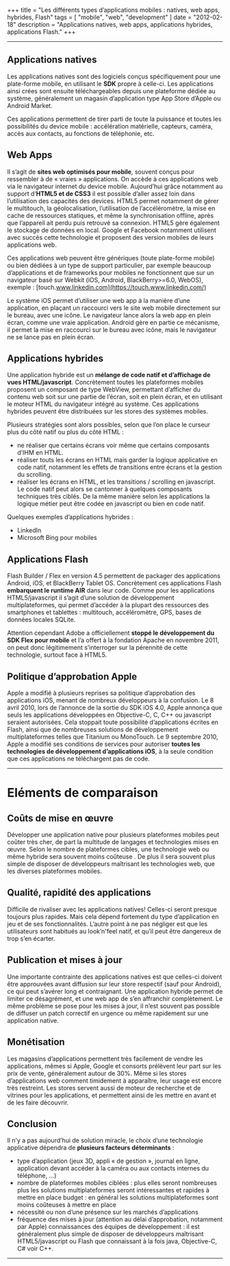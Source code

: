+++
title = "Les différents types d’applications mobiles : natives, web apps, hybrides, Flash"
tags = [
    "mobile",
    "web",
    "development"
]
date = "2012-02-18"
description = "Applications natives, web apps, applications hybrides, applications Flash."
+++

---------- 

## Applications natives

Les applications natives sont des logiciels conçus spécifiquement pour une plate-forme mobile, en utilisant le **SDK** propre à celle-ci. Les applications ainsi crées sont ensuite téléchargeables depuis une plateforme dédiée au système, généralement un magasin d’application type App Store d’Apple ou Android Market.

Ces applications permettent de tirer parti de toute la puissance et toutes les possibilités du device mobile : accélération matérielle, capteurs, caméra, accès aux contacts, au fonctions de téléphonie, etc.

## Web Apps

Il s’agit de **sites web optimisés pour mobile**, souvent conçus pour ressembler à de « vraies » applications.
On accède à ces applications web via le navigateur internet du device mobile.
Aujourd’hui grâce notamment au support d‘**HTML5 et de CSS3** il est possible d’aller assez loin dans l’utilisation des capacités des devices. HTML5 permet notamment de gérer le multitouch, la géolocalisation, l’utilisation de l’accéléromètre, la mise en cache de ressources statiques, et même la synchronisation offline, après que l’appareil ait perdu puis retrouvé sa connexion. HTML5 gère également le stockage de données en local.
Google et Facebook notamment utilisent avec succès cette technologie et proposent des version mobiles de leurs applications web.

Ces applications web peuvent être génériques (toute plate-forme mobile) ou bien dédiées à un type de support particulier, par exemple beaucoup d’applications et de frameworks pour mobiles ne fonctionnent que sur un navigateur basé sur Webkit (iOS, Android, BlackBerry>=6.0, WebOS), exemple : [touch.www.linkedin.com](https://touch.www.linkedin.com/)

Le système iOS permet d’utiliser une web app à la manière d’une application, en plaçant un raccourci vers le site web mobile directement sur le bureau, avec une icône. Le navigateur lance alors la web app en plein écran, comme une vraie application.
Android gère en partie ce mécanisme, il permet la mise en raccourci sur le bureau avec icône, mais le navigateur ne se lance pas en plein écran.

## Applications hybrides

Une application hybride est un **mélange de code natif et d’affichage de vues HTML/javascript**. Concrètement toutes les plateformes mobiles proposent un composant de type WebView, permettant d’afficher du contenu web soit sur une partie de l’écran, soit en plein écran, et en utilisant le moteur HTML du navigateur intégré au système.
Ces applications hybrides peuvent être distribuées sur les stores des systèmes mobiles.

Plusieurs stratégies sont alors possibles, selon que l’on place le curseur plus du côté natif ou plus du côté HTML :

 - ne réaliser que certains écrans voir même que certains composants
   d’IHM en HTML.
 - réaliser touts les écrans en HTML mais garder la logique applicative
   en code natif, notamment les effets de transitions entre écrans et la
   gestion du scrolling.
 - réaliser les écrans en HTML, et les transitions / scrolling en
   javascript. Le code natif peut alors se cantonner à quelques
   composants techniques très ciblés. De la même manière selon les
   applications la logique métier peut être codée en javascript ou bien
   en code natif.

Quelques exemples d’applications hybrides :

 - LinkedIn
 - Microsoft Bing pour mobiles

## Applications Flash

Flash Builder / Flex en version 4.5 permettent de packager des applications Android, iOS, et BlackBerry Tablet OS.
Concrètement ces applications Flash **embarquent le runtime AIR** dans leur code.
Comme pour les applications HTML5/javascript il s’agit d’une solution de développement multiplateformes, qui permet d’accéder à la plupart des ressources des smartphones et tablettes : multitouch, accéléromètre, GPS, bases de données locales SQLite.

Attention cependant Adobe a officiellement **stoppé le développement du SDK Flex pour mobile** et l’a offert à la fondation Apache en novembre 2011, on peut donc légitimement s’interroger sur la pérennité de cette technologie, surtout face à HTML5.

## Politique d’approbation Apple

Apple a modifié à plusieurs reprises sa politique d’approbation des applications iOS, menant de nombreux développeurs à la confusion.
Le 8 avril 2010, lors de l’annonce de la sortie du SDK iOS 4.0, Apple annonça que seuls les applications développées en Objective-C, C, C++ ou javascript seraient autorisées. Cela stoppait toute possibilité d’applications écrites en Flash, ainsi que de nombreuses solutions de développement multiplateformes telles que Titanium ou MonoTouch.
Le 9 septembre 2010, Apple a modifié ses conditions de services pour autoriser **toutes les technologies de développement d’applications iOS**, à la seule condition que ces applications ne téléchargent pas de code.

---------- 

# Eléments de comparaison

## Coûts de mise en œuvre

Développer une application native pour plusieurs plateformes mobiles peut coûter très cher, de part la multitude de langages et technologies mises en œuvre.
Selon le nombre de plateformes cibles, une technologie web ou même hybride sera souvent moins coûteuse . De plus il sera souvent plus simple de disposer de développeurs maîtrisant les technologies web, que les diverses plateformes mobiles.

## Qualité, rapidité des applications

Difficile de rivaliser avec les applications natives! Celles-ci seront presque toujours plus rapides.
Mais cela dépend fortement du type d’application en jeu et de ses fonctionnalités.
L’autre point à ne pas négliger est que les utilisateurs sont habitués au look’n'feel natif, et qu’il peut être dangereux de trop s’en écarter.

## Publication et mises à jour

Une importante contrainte des applications natives est que celles-ci doivent être approuvées avant diffusion sur leur store respectif (sauf pour Android), ce qui peut s’avérer long et contraignant. Une application hybride permet de limiter ce désagrément, et une web app de s’en affranchir complètement.
Le même problème se pose pour les mises à jour, il n’est souvent pas possible de diffuser un patch correctif en urgence ou même rapidement sur une application native.

## Monétisation

Les magasins d’applications permettent très facilement de vendre les applications, mêmes si Apple, Google et consorts prélèvent leur part sur les prix de vente, généralement autour de 30%.
Même si les stores d’applications web comment timidement à apparaître, leur usage est encore très restreint.
Les stores servent aussi de moteur de recherche et de vitrines pour les applications, et permettent ainsi de les mettre en avant et de les faire découvrir.

## Conclusion

Il n’y a pas aujourd’hui de solution miracle, le choix d’une technologie applicative dépendra de **plusieurs facteurs déterminants** :

 - type d’application (jeux 3D, appli « de gestion », journal en ligne,
   application devant accéder à la caméra ou aux contacts internes du
   téléphone, …)
 - nombre de plateformes mobiles ciblées : plus elles seront nombreuses
   plus les solutions multiplateformes seront intéressantes et rapides à
   mettre en place budget : en général les solutions multiplateformes
   sont moins coûteuses à mettre en place
 - nécessité ou non d’une présence sur les marchés d’applications
 - fréquence des mises à jour (attention au délai d’approbation,
   notamment par Apple) connaissances des équipes de développement : il
   est généralement plus simple de disposer de développeurs maîtrisant
   HTML5/javascript ou Flash que connaissant à la fois java,
   Objective-C, C# voir C++.
   
----------    